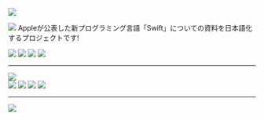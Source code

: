 <img src="http://www.bk.mufg.jp/imgs/top/renew/ttl_import.gif">


<img src="http://www.bk.mufg.jp/imgs/top/renew/img_import.gif"> Appleが公表した新プログラミング言語「Swift」についての資料を日本語化するプロジェクトです!

<img  src="http://www.suzuki.co.jp/car/swift/home/img/dje1.jpg">

<img src="http://upload.wikimedia.org/wikipedia/commons/thumb/3/3e/LXDE-logo.svg/551px-LXDE-logo.svg.png">



<img src="http://gyazo.com/691368dbb1ec83e8db3fc7c33d67ac08.png">



<img src="http://upload.wikimedia.org/wikipedia/commons/e/e9/Taylor_Swift_Speak_Now_Tour_2011_4.jpg">

<hr>

<img src="http://www.suzuki.co.jp/car/swift/home/img/btn_accessory.jpg">

<div>
<img src="http://www.geeky-gadgets.com/wp-content/uploads/2009/10/ctrl-shift-key-lamp_2.jpg">

<img    src="http://asset.zcache.com/assets/graphics/s.gif">

<img  src="http://www.s-alto.jp/images/top_main_img_3.jpg">

<img src="http://gyazo.com/691368dbb1ec83e8db3fc7c33d67ac08.png">

</div>

<hr>

<img src="http://gyazo.com/0eb66b42658d2e68c319551bf47d619f.png">


